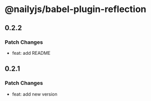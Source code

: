 # @nailyjs/babel-plugin-reflection

## 0.2.2

### Patch Changes

- feat: add README

## 0.2.1

### Patch Changes

- feat: add new version
